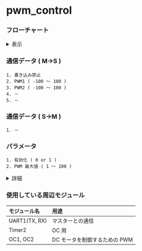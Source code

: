 # pwm_control
### フローチャート
<details><summary>表示</summary><div>

<br>

***※太字斜体下線の文字列はパラメータで設定する値***

![](img/flow_chart/pwm_control.svg)
* A, B : 出力デューティー比を既定の範囲内に収める処理．
* C : 「有効化」が 0 だったチャンネルはモータを駆動しない．誤作動を防ぐために，***使用しないチャンネルの「有効化」は 0 にすること．***
</details></div>

### 通信データ ( M->S )
    1. 書き込み禁止
    2. PWM1 ( -100 ～ 100 )
    3. PWM2 ( -100 ～ 100 )
    4. －
    5. －
### 通信データ ( S->M )
    1. －
### パラメータ
    1. 有効化 ( 0 or 1 )
    2. PWM 最大値 ( 1 ～ 100 )
<details><summary>詳細</summary><div>

* 有効化
    * 使用するときは 1 にする．
    * 使用しないときは 0 にしておく．
    * ***使用しないのに 1 にしおくと，エンコーダのコネクタから乗ったノイズによって誤動作が起こる可能性がある．***
* PWM 最大値
    * 制御基板から出力する PWM 波形 のデューティー比の最大値
    * 「PWM 最大値」よりも大きな値がマスターから指定された場合は，「PWM 最大値」が代わりに使用される
    * 極力小さな値を指定することで，マスター側のプログラムに不具合が生じてもモータの暴走を防ぐことができる
</div></details>

### 使用している周辺モジュール
|モジュール名|用途|
|:-|:-|
|UART1(TX, RX)|マスターとの通信|
|Timer2       |OC 用|
|OC1, OC2     |DC モータを制御するための PWM|